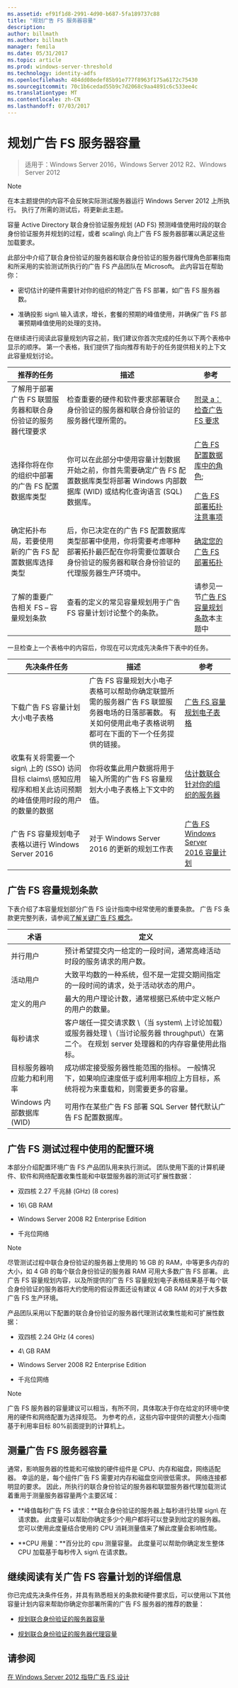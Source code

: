 ```yaml
---
ms.assetid: ef91f1d8-2991-4d90-b687-5fa189737c88
title: "规划广告 FS 服务器容量"
description: 
author: billmath
ms.author: billmath
manager: femila
ms.date: 05/31/2017
ms.topic: article
ms.prod: windows-server-threshold
ms.technology: identity-adfs
ms.openlocfilehash: 484dd08edef85b91e777f8963f175a6172c75430
ms.sourcegitcommit: 70c1b6cedad55b9c7d2068c9aa4891c6c533ee4c
ms.translationtype: MT
ms.contentlocale: zh-CN
ms.lasthandoff: 07/03/2017
---
```

# <a name="planning-for-ad-fs-server-capacity"></a>规划广告 FS 服务器容量

>适用于：Windows Server 2016，Windows Server 2012 R2、Windows Server 2012

  
> [!NOTE]  
> 在本主题提供的内容不会反映实际测试服务器运行 Windows Server 2012 上所执行。 执行了所需的测试后，将更新此主题。  
  
容量 Active Directory 联合身份验证服务规划 \(AD FS\) 预测峰值使用时段的联合身份验证服务并规划的过程，或者 scaling\ 向上广告 FS 服务器部署以满足这些加载要求。  
  
此部分中介绍了联合身份验证的服务器和联合身份验证的服务器代理角色部署指南和所采用的实验测试所执行的广告 FS 产品团队在 Microsoft。 此内容旨在帮助你：  
  
-   密切估计的硬件需要针对你的组织的特定广告 FS 部署，如广告 FS 服务器数。  
  
-   准确投影 sign\ 输入请求，增长，套餐的预期的峰值使用，并确保广告 FS 部署预期峰值使用的处理的支持。  
  
在继续进行阅读此容量规划内容之前，我们建议你首次完成的任务以下两个表格中显示的顺序。 第一个表格，我们提供了指向推荐有助于的任务提供相关的上下文此容量规划讨论。  
  
|推荐的任务|描述|参考|  
|--------------------|---------------|-------------|  
|了解用于部署广告 FS 联盟服务器和联合身份验证的服务器代理要求|检查重要的硬件和软件要求部署联合身份验证的服务器和联合身份验证的服务器代理所需的。|[附录 a：检查广告 FS 要求](Appendix-A--Reviewing-AD-FS-Requirements.md)|  
|选择你将在你的组织中部署的广告 FS 配置数据库类型|你可以在此部分中使用容量计划数据开始之前，你首先需要确定广告 FS 配置数据库类型将部署 Windows 内部数据库 \(WID\) 或结构化查询语言 \(SQL\) 数据库。|[广告 FS 配置数据库中的角色](../../ad-fs/technical-reference/The-Role-of-the-AD-FS-Configuration-Database.md);<br /><br />[广告 FS 部署拓扑注意事项](AD-FS-Deployment-Topology-Considerations.md)|  
|确定拓扑布局，若要使用新的广告 FS 配置数据库选择类型|后，你已决定在的广告 FS 配置数据库类型部署中使用，你将需要考虑哪种部署拓扑最匹配在你将需要位置联合身份验证的服务器和联合身份验证的代理服务器生产环境中。|[确定您的广告 FS 部署拓扑](Determine-Your-AD-FS-Deployment-Topology.md)|  
|了解的重要广告相关 FS – 容量规划条款|查看的定义的常见容量规划用于广告 FS 容量计划讨论整个的条款。|请参见一节[广告 FS 容量规划条款](Planning-for-AD-FS-Server-Capacity.md#bk_terms)本主题中|  
  
一旦检查上一个表格中的内容后，你现在可以完成先决条件下表中的任务。  
  
|先决条件任务|描述|参考|  
|---------------------|---------------|-------------|  
|下载广告 FS 容量计划大小电子表格|广告 FS 容量规划大小电子表格可以帮助你确定联盟所需的服务器广告 FS 联盟服务器电场的日落部署数。 有关如何使用此电子表格说明都可在下面的下一个任务提供的链接。|[广告 FS 容量规划电子表格](http://adfsdocs.blob.core.windows.net/adfs/ADFSCapacityPlanning.xlsx)|  
|收集有关将需要一个 sign\ 上的 \(SSO\) 访问目标 claims\ 感知应用程序和相关此访问预期的峰值使用时段的用户的数量的数据|你将收集此用户数据将用于输入所需的广告 FS 容量规划大小电子表格上下文中的值。|[估计数联合针对你的组织的服务器](Planning-for-Federation-Server-Capacity.md#bk_estimatefs)|  
|广告 FS 容量规划电子表格以进行 Windows Server 2016|对于 Windows Server 2016 的更新的规划工作表|[广告 FS Windows Server 2016 容量计划](http://adfsdocs.blob.core.windows.net/adfs/ADFSCapacity2016.xlsx)  
  
## <a name="bk_terms"></a>广告 FS 容量规划条款  
下表介绍了本容量规划部分广告 FS 设计指南中经常使用的重要条款。 广告 FS 条款更完整列表，请参阅[了解关键广告 FS 概念](../../ad-fs/technical-reference/Understanding-Key-AD-FS-Concepts.md)。  
  
|术语|定义|  
|--------|--------------|  
|并行用户|预计希望提交内一给定的一段时间，通常高峰活动时段的服务请求的用户数。|  
|活动用户|大致平均数的一种系统，但不是一定提交期间指定的一段时间的请求，处于活动状态的用户。|  
|定义的用户|最大的用户理论计数，通常根据已系统中定义帐户的用户的数量。|  
|每秒请求|客户端任一提交请求数 \（当 system\ 上讨论加载）或服务器处理 \（当讨论服务器 throughput\）在第二个。 在规划 server 处理器和的内存容量使用此指标。|  
|目标服务器响应能力和利用率|成功绑定接受服务器性能范围的指标。 一般情况下，如果响应速度低于或利用率相应上方目标，系统将视为来重载和，则需要更多的容量。|  
|Windows 内部数据库 \(WID\)|可用作在某些广告 FS 部署 SQL Server 替代默认广告 FS 配置数据库。|  
  
## <a name="configuration-environment-used-during-ad-fs-testing"></a>广告 FS 测试过程中使用的配置环境  
本部分介绍配置环境广告 FS 产品团队用来执行测试。 团队使用下面的计算机硬件、软件和网络配置收集性能和中联盟服务器的测试可扩展性数据：  
  
-   双四核 2.27 千兆赫 \(GHz\) \(8 cores\)  
  
-   16\ GB RAM  
  
-   Windows Server 2008 R2 Enterprise Edition  
  
-   千兆位网络  
  
> [!NOTE]  
> 尽管测试过程中联合身份验证的服务器上使用的 16 GB 的 RAM，中等更多内存的大小，如 4 GB 的每个联合身份验证的服务器 RAM 可用大多数广告 FS 部署。 此广告 FS 容量规划内容，以及所提供的广告 FS 容量规划电子表格结果基于每个联合身份验证的服务器将大约使用的假设界面还设有建议 4 GB RAM 的对于大多数广告 FS 生产环境。  
  
产品团队采用以下配置的联合身份验证的服务器代理测试收集性能和可扩展性数据：  
  
-   双四核 2.24 GHz \(4 cores\)  
  
-   4\ GB RAM  
  
-   Windows Server 2008 R2 Enterprise Edition  
  
-   千兆位网络  
  
> [!NOTE]  
> 广告 FS 服务器的容量建议可以相当，有所不同，具体取决于你在给定的环境中使用的硬件和网络配置为选择规范。 为参考的点，这些内容中提供的调整大小指南基于利用率目标 80%前面提到的计算机上。  
  
## <a name="measure-ad-fs-server-capacity"></a>测量广告 FS 服务器容量  
通常，影响服务器的性能和可缩放的硬件组件是 CPU、内存和磁盘，网络适配器。 幸运的是，每个组件广告 FS 需要对内存和磁盘空间很低需求。 网络连接都明显的要求。 因此，所执行的联合身份验证的服务器和联盟服务器代理加载测试着重用于测量服务器容量两个主要区域：  
  
-   **峰值每秒广告 FS 请求：**联合身份验证的服务器上每秒进行处理 sign\ 在请求数。 此度量可以帮助你确定多少个用户都将可以登录到给定的服务器。 您可以使用此度量结合使用的 CPU 消耗测量值来了解此度量会影响性能。  
  
-   **CPU 用量：**百分比的 cpu 测量容量。 此度量可以帮助你确定发生整体 CPU 加载基于每秒传入 sign\ 在请求数。  
  
## <a name="continue-reading-more-about-ad-fs-capacity-planning"></a>继续阅读有关广告 FS 容量计划的详细信息  
你已完成先决条件任务，并具有熟悉相关的条款和硬件要求后，可以使用以下其他容量计划内容来帮助你确定你部署所需的广告 FS 服务器的推荐的数量：  
  
-   [规划联合身份验证的服务器容量](Planning-for-Federation-Server-Capacity.md)  
  
-   [规划联合身份验证的服务器代理容量](Planning-for-Federation-Server-Proxy-Capacity.md)  
  
## <a name="see-also"></a>请参阅
[在 Windows Server 2012 指导广告 FS 设计](AD-FS-Design-Guide-in-Windows-Server-2012.md)
